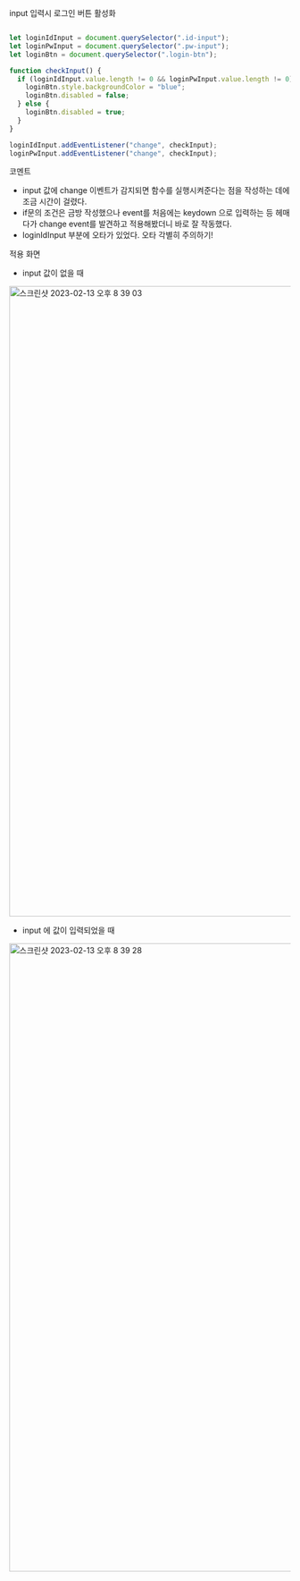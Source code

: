 input 입력시 로그인 버튼 활성화

```js

let loginIdInput = document.querySelector(".id-input");
let loginPwInput = document.querySelector(".pw-input");
let loginBtn = document.querySelector(".login-btn");

function checkInput() {
  if (loginIdInput.value.length != 0 && loginPwInput.value.length != 0) {
    loginBtn.style.backgroundColor = "blue";
    loginBtn.disabled = false;
  } else {
    loginBtn.disabled = true;
  }
}

loginIdInput.addEventListener("change", checkInput);
loginPwInput.addEventListener("change", checkInput);

```

코멘트
- input 값에 change 이벤트가 감지되면 함수를 실행시켜준다는 점을 작성하는 데에 조금 시간이 걸렸다.
- if문의 조건은 금방 작성했으나 event를 처음에는 keydown 으로 입력하는 등 헤매다가 change event를 발견하고 적용해봤더니 바로 잘 작동했다.
- loginIdInput 부분에 오타가 있었다. 오타 각별히 주의하기!

적용 화면 
- input 값이 없을 때
<img width="1128" alt="스크린샷 2023-02-13 오후 8 39 03" src="https://user-images.githubusercontent.com/71865277/218448455-48a60b45-fa72-4dd0-891b-5497878c280e.png">

- input 에 값이 입력되었을 때
<img width="1124" alt="스크린샷 2023-02-13 오후 8 39 28" src="https://user-images.githubusercontent.com/71865277/218448576-09f39c96-f128-4dfe-8d59-d45551454778.png">

